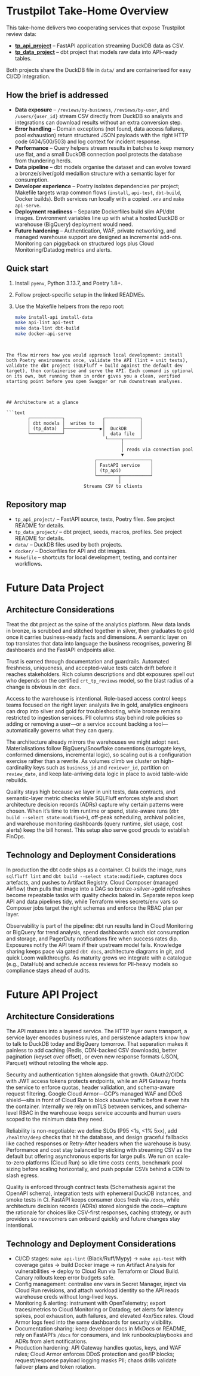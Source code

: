 # Trustpilot Take-Home Overview

This take-home delivers two cooperating services that expose Trustpilot review data:

- **[tp_api_project](tp_api_project/README.md)** – FastAPI application streaming DuckDB data as CSV.
- **[tp_data_project](tp_data_project/README.md)** – dbt project that models raw data into API-ready tables.

Both projects share the DuckDB file in `data/` and are containerised for easy CI/CD integration.

## How the brief is addressed

- **Data exposure** – `/reviews/by-business`, `/reviews/by-user`, and `/users/{user_id}` stream CSV directly from DuckDB so analysts and integrations can download results without an extra conversion step.
- **Error handling** – Domain exceptions (not found, data access failures, pool exhaustion) return structured JSON payloads with the right HTTP code (404/500/503) and log context for incident response.
- **Performance** – Query helpers stream results in batches to keep memory use flat, and a small DuckDB connection pool protects the database from thundering herds.
- **Data pipeline** – dbt models organise the dataset and can evolve toward a bronze/silver/gold medallion structure with a semantic layer for consumption.
- **Developer experience** – Poetry isolates dependencies per project; Makefile targets wrap common flows (`install`, `api-test`, `dbt-build`, Docker builds). Both services run locally with a copied `.env` and `make api-serve`.
- **Deployment readiness** – Separate Dockerfiles build slim API/dbt images. Environment variables line up with what a hosted DuckDB or warehouse (BigQuery) deployment would need.
- **Future hardening** – Authentication, WAF, private networking, and managed warehouse support are designed as incremental add-ons. Monitoring can piggyback on structured logs plus Cloud Monitoring/Datadog metrics and alerts.

## Quick start

1. Install `pyenv`, Python 3.13.7, and Poetry 1.8+.  
2. Follow project-specific setup in the linked READMEs.  
3. Use the Makefile helpers from the repo root:

   ```bash
   make install-api install-data
   make api-lint api-test
   make data-lint dbt-build
   make docker-api-serve
  ```


The flow mirrors how you would approach local development: install both Poetry environments once, validate the API (lint + unit tests), validate the dbt project (SQLFluff + build against the default dev target), then containerise and serve the API. Each command is optional on its own, but running them in order gives you a clean, verified starting point before you open Swagger or run downstream analyses.



## Architecture at a glance

```text
          ┌────────────┐              ┌─────────────┐
          │ dbt models │  writes to   │             │
          │ (tp_data)  ├─────────────▶│  DuckDB     │
          └────────────┘              │  data file  │
                                       └─────┬──────┘
                                             │
                                             │ reads via connection pool
                                             ▼
                                   ┌────────────────────┐
                                   │ FastAPI service    │
                                   │ (tp_api)           │
                                   └────────┬───────────┘
                                            │
                               Streams CSV to clients
```

## Repository map

- `tp_api_project/` – FastAPI source, tests, Poetry files. See project README for details.
- `tp_data_project/` – dbt project, seeds, macros, profiles. See project README for details.
- `data/` – DuckDB files used by both projects.
- `docker/` – Dockerfiles for API and dbt images.
- `Makefile` – shortcuts for local development, testing, and container workflows.


# Future Data Project

## Architecture Considerations

Treat the dbt project as the spine of the analytics platform. New data lands in bronze, is scrubbed and stitched together in silver, then graduates to gold once it carries business-ready facts and dimensions. A semantic layer on top translates that data into language the business recognises, powering BI dashboards and the FastAPI endpoints alike.

Trust is earned through documentation and guardrails. Automated freshness, uniqueness, and accepted-value tests catch drift before it reaches stakeholders. Rich column descriptions and dbt exposures spell out who depends on the certified `crt_tp_reviews` model, so the blast radius of a change is obvious in `dbt docs`.

Access to the warehouse is intentional. Role-based access control keeps teams focused on the right layer: analysts live in gold, analytics engineers can drop into silver and gold for troubleshooting, while bronze remains restricted to ingestion services. PII columns stay behind role policies so adding or removing a user—or a service account backing a tool—automatically governs what they can query.

The architecture already mirrors the warehouses we might adopt next. Materialisations follow BigQuery/Snowflake conventions (surrogate keys, conformed dimensions, incremental logic), so scaling out is a configuration exercise rather than a rewrite. As volumes climb we cluster on high-cardinality keys such as `business_id` and `reviewer_id`, partition on `review_date`, and keep late-arriving data logic in place to avoid table-wide rebuilds.

Quality stays high because we layer in unit tests, data contracts, and semantic-layer metric checks while SQLFluff enforces style and short architecture decision records (ADRs) capture why certain patterns were chosen. When it’s time to trim runtime or spend, state-aware runs (`dbt build --select state:modified+`), off-peak scheduling, archival policies, and warehouse monitoring dashboards (query runtime, slot usage, cost alerts) keep the bill honest. This setup also serve good grouds to establish FinOps.

## Technology and Deployment Considerations

In production the dbt code ships as a container. CI builds the image, runs `sqlfluff lint` and `dbt build --select state:modified+`, captures docs artefacts, and pushes to Artifact Registry. Cloud Composer (managed Airflow) then pulls that image into a DAG so bronze→silver→gold refreshes become repeatable tasks with quality checks baked in. Separate repos keep API and data pipelines tidy, while Terraform wires secrets/env vars so Composer jobs target the right schemas and enforce the RBAC plan per layer.

Observability is part of the pipeline: dbt run results land in Cloud Monitoring or BigQuery for trend analysis, spend dashboards watch slot consumption and storage, and PagerDuty notifications fire when success rates dip. Exposures notify the API team if their upstream model fails. Knowledge sharing keeps pace via gated `dbt docs`, architecture diagrams in git, and quick Loom walkthroughs. As maturity grows we integrate with a catalogue (e.g., DataHub) and schedule access reviews for PII-heavy models so compliance stays ahead of audits.

# Future API Project

## Architecture Considerations

The API matures into a layered service. The HTTP layer owns transport, a service layer encodes business rules, and persistence adapters know how to talk to DuckDB today and BigQuery tomorrow. That separation makes it painless to add caching (Redis, CDN-backed CSV downloads), better pagination (keyset over offset), or even new response formats (JSON, Parquet) without retooling the whole app.

Security and authentication tighten alongside that growth. OAuth2/OIDC with JWT access tokens protects endpoints, while an API Gateway fronts the service to enforce quotas, header validation, and schema-aware request filtering. Google Cloud Armor—GCP’s managed WAF and DDoS shield—sits in front of Cloud Run to block abusive traffic before it ever hits the container. Internally we rely on mTLS between services, and schema-level RBAC in the warehouse keeps service accounts and human users scoped to the minimum data they need.

Reliability is non-negotiable: we define SLOs (P95 <1s, <1% 5xx), add `/healthz/deep` checks that hit the database, and design graceful fallbacks like cached responses or Retry-After headers when the warehouse is busy. Performance and cost stay balanced by sticking with streaming CSV as the default but offering asynchronous exports for large pulls. We run on scale-to-zero platforms (Cloud Run) so idle time costs cents, benchmark pool sizing before scaling horizontally, and push popular CSVs behind a CDN to slash egress.

Quality is enforced through contract tests (Schemathesis against the OpenAPI schema), integration tests with ephemeral DuckDB instances, and smoke tests in CI. FastAPI keeps consumer docs fresh via `/docs`, while architecture decision records (ADRs) stored alongside the code—capture the rationale for choices like CSV-first responses, caching strategy, or auth providers so newcomers can onboard quickly and future changes stay intentional.

## Technology and Deployment Considerations

- CI/CD stages: `make api-lint` (Black/Ruff/Mypy) → `make api-test` with coverage gates → build Docker image → run Artifact Analysis for vulnerabilities → deploy to Cloud Run via Terraform or Cloud Build. Canary rollouts keep error budgets safe.
- Config management: centralise env vars in Secret Manager, inject via Cloud Run revisions, and attach workload identity so the API reads warehouse creds without long-lived keys.
- Monitoring & alerting: instrument with OpenTelemetry; export traces/metrics to Cloud Monitoring or Datadog; set alerts for latency spikes, pool exhaustion, auth failures, and elevated 4xx/5xx rates. Cloud Armor logs feed into the same dashboards for security visibility.
- Documentation sharing: keep developer docs in MkDocs or README, rely on FastAPI’s `/docs` for consumers, and link runbooks/playbooks and ADRs from alert notifications.
- Production hardening: API Gateway handles quotas, keys, and WAF rules; Cloud Armor enforces DDoS protection and geo/IP blocks; request/response payload logging masks PII; chaos drills validate failover plans and token rotation.
